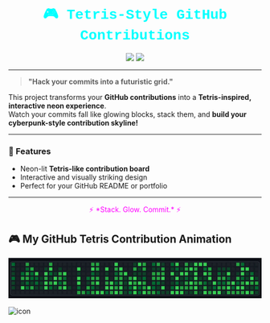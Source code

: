<h1 align="center" style="color:#0ff; font-family: 'Courier New', monospace;">
🎮 Tetris-Style GitHub Contributions
</h1>

<p align="center">
  <img src="https://img.shields.io/badge/Mode-Cyberpunk-%23ff00ff?style=for-the-badge&logo=github&logoColor=white" />
  <img src="https://img.shields.io/badge/Commits-Falling%20Blocks-%2300ffff?style=for-the-badge" />
</p>

---

> **"Hack your commits into a futuristic grid."**

This project transforms your **GitHub contributions** into a **Tetris-inspired, interactive neon experience**.  
Watch your commits fall like glowing blocks, stack them, and **build your cyberpunk-style contribution skyline!**

---

### 🚀 Features
- Neon-lit **Tetris-like contribution board**
- Interactive and visually striking design
- Perfect for your GitHub README or portfolio

---

<p align="center" style="font-size:14px;color:#ff00ff;">
⚡ *Stack. Glow. Commit.* ⚡
</p>

## 🎮 My GitHub Tetris Contribution Animation

![Tetris Contributions](assets/TetrisGithub.gif)
<div style="display: flex; align-items: flex-start;"><img src="https://techstack-generator.vercel.app/java-icon.svg" alt="icon" width="65" height="65" /></div>